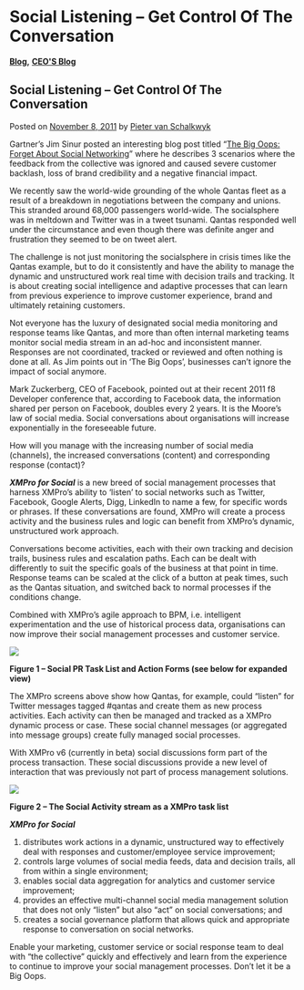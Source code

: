 # Social Listening – Get Control Of The Conversation

[**Blog**](https://xmpro.com/category/blog/)**,** [**CEO'S Blog**](https://xmpro.com/category/blog/pieter-blog/)

## Social Listening – Get Control Of The Conversation

Posted on [November 8, 2011](https://xmpro.com/social-listening-get-control-of-the-conversation/) by [Pieter van Schalkwyk](https://xmpro.com/author/pietervs/)

Gartner’s Jim Sinur posted an interesting blog post titled “[The Big Oops: Forget About Social Networking](http://blogs.gartner.com/jim_sinur/2011/10/30/the-big-oops-forget-about-social-networking/)” where he describes 3 scenarios where the feedback from the collective was ignored and caused severe customer backlash, loss of brand credibility and a negative financial impact.

We recently saw the world-wide grounding of the whole Qantas fleet as a result of a breakdown in negotiations between the company and unions. This stranded around 68,000 passengers world-wide. The socialsphere was in meltdown and Twitter was in a tweet tsunami. Qantas responded well under the circumstance and even though there was definite anger and frustration they seemed to be on tweet alert.

The challenge is not just monitoring the socialsphere in crisis times like the Qantas example, but to do it consistently and have the ability to manage the dynamic and unstructured work real time with decision trails and tracking. It is about creating social intelligence and adaptive processes that can learn from previous experience to improve customer experience, brand and ultimately retaining customers.

Not everyone has the luxury of designated social media monitoring and response teams like Qantas, and more than often internal marketing teams monitor social media stream in an ad-hoc and inconsistent manner. Responses are not coordinated, tracked or reviewed and often nothing is done at all. As Jim points out in ‘The Big Oops’, businesses can’t ignore the impact of social anymore.

Mark Zuckerberg, CEO of Facebook, pointed out at their recent 2011 f8 Developer conference that, according to Facebook data, the information shared per person on Facebook, doubles every 2 years. It is the Moore’s law of social media. Social conversations about organisations will increase exponentially in the foreseeable future.

How will you manage with the increasing number of social media (channels), the increased conversations (content) and corresponding response (contact)?

_**XMPro for Social**_ is a new breed of social management processes that harness XMPro’s ability to ‘listen’ to social networks such as Twitter, Facebook, Google Alerts, Digg, LinkedIn to name a few, for specific words or phrases. If these conversations are found, XMPro will create a process activity and the business rules and logic can benefit from XMPro’s dynamic, unstructured work approach.

Conversations become activities, each with their own tracking and decision trails, business rules and escalation paths. Each can be dealt with differently to suit the specific goals of the business at that point in time. Response teams can be scaled at the click of a button at peak times, such as the Qantas situation, and switched back to normal processes if the conditions change.

Combined with XMPro’s agile approach to BPM, i.e. intelligent experimentation and the use of historical process data, organisations can now improve their social management processes and customer service.

[![](https://xmpro.com/wp-content/uploads/2011/11/xmpro6socialtweet.png)](https://xmpro.com/wp-content/uploads/2011/11/xmpro6socialtweet.png)

**Figure 1 – Social PR Task List and Action Forms (see below for expanded view)**

The XMPro screens above show how Qantas, for example, could “listen” for Twitter messages tagged  #qantas and create them as new process activities. Each activity can then be managed and tracked as a XMPro dynamic process or case. These social channel messages (or aggregated into message groups) create fully managed social processes.

With XMPro v6 (currently in beta) social discussions form part of the process transaction. These social discussions provide a new level of interaction that was previously not part of process management solutions.

[![](https://xmpro.com/wp-content/uploads/2011/11/social_office_zoom2.png)](https://xmpro.com/wp-content/uploads/2011/11/social_office_zoom2.png)

**Figure 2 – The Social Activity stream as a XMPro task list**

_**XMPro for Social**_

1. distributes work actions in a dynamic, unstructured way to effectively deal with responses and  customer/employee service improvement;
2. controls large volumes of social media feeds, data and decision trails, all from within a single environment;
3. enables social data aggregation for analytics and customer service improvement;
4. provides an effective multi-channel social media management solution that does not only “listen” but also “act” on social conversations; and
5. creates a social governance platform that allows quick and appropriate response to conversation on social networks.

Enable your marketing, customer service or social response team to deal with “the collective” quickly and effectively and learn from the experience to continue to improve your social management processes. Don’t let it be a Big Oops.


